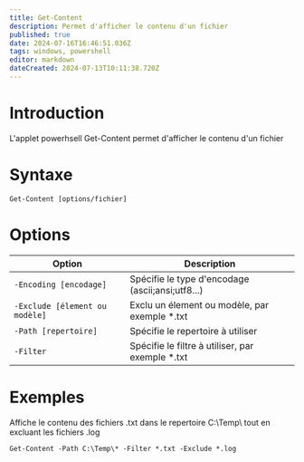 ```yaml
---
title: Get-Content
description: Permet d'afficher le contenu d'un fichier
published: true
date: 2024-07-16T16:46:51.036Z
tags: windows, powershell
editor: markdown
dateCreated: 2024-07-13T10:11:38.720Z
---
```


# Introduction

L'applet powerhsell Get-Content permet d'afficher le contenu d'un fichier

# Syntaxe

`Get-Content [options/fichier]`

# Options

| Option                         | Description                                       |
| ------------------------------ | ------------------------------------------------- |
| `-Encoding [encodage]`         | Spécifie le type d'encodage (ascii;ansi;utf8...)  |
| `-Exclude [élement ou modèle]` | Exclu un élement ou modèle, par exemple \*.txt    |
| `-Path [repertoire]`           | Spécifie le repertoire à utiliser                 |
| `-Filter`                      | Spécifie le filtre à utiliser, par exemple \*.txt |

# Exemples

Affiche le contenu des fichiers .txt dans le repertoire C:\Temp\ tout en excluant les fichiers .log

`Get-Content -Path C:\Temp\* -Filter *.txt -Exclude *.log`
